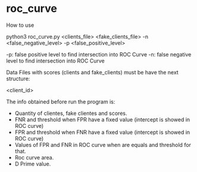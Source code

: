 # roc_curve

How to use

python3 roc_curve.py <clients_file> <fake_clients_file> -n <false_negative_level> -p <false_positive_level>
  
  -p: false positive level to find intersection into ROC Curve
  -n: false negative level to find intersection into ROC Curve

Data Files with scores (clients and fake_clients) must be have the next structure:

<client_id> <score> 
  
The info obtained before run the program is: 
- Quantity of clientes, fake clientes and scores.
- FNR and threshold when FPR have a fixed value (intercept is showed in ROC curve)
- FPR and threshold when FNR have a fixed value (intercept is showed in ROC curve)
- Values of FPR and FNR in ROC curve when are equals and threshold for that.
- Roc curve area. 
- D Prime value.

